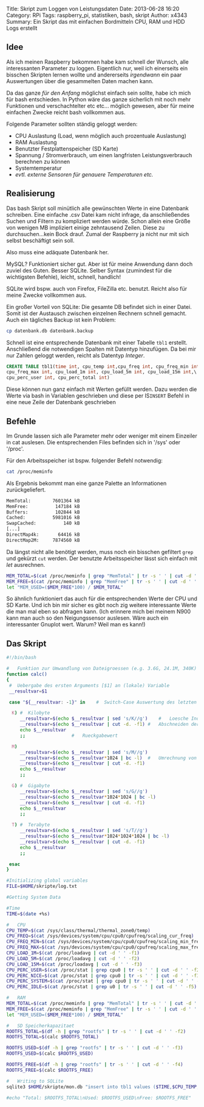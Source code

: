 Title: Skript zum Loggen von Leistungsdaten
Date: 2013-06-28 16:20
Category: RPi
Tags: raspberry_pi, statistiken, bash, skript
Author: x4343
Summary: Ein Skript das mit einfachen Bordmitteln CPU, RAM und HDD Logs erstellt

## Idee

Als ich meinen Raspberry bekommen habe kam schnell der Wunsch, alle interessanten Parameter zu loggen.
Eigentlich nur, weil ich einerseits ein bisschen Skripten lernen wollte und andererseits *irgendwann* ein paar Auswertungen über die gesammelten Daten machen kann.

Da das ganze *für den Anfang* möglichst einfach sein sollte, habe ich mich für bash entschieden. In Python wäre das ganze sicherlich mit noch mehr Funktionen und verschachtelter etc etc... möglich gewesen,
aber für meine einfachen Zwecke reicht bash vollkommen aus.

Folgende Parameter sollten ständig geloggt werden:

- CPU Auslastung (Load, wenn möglich auch prozentuale Auslastung)
- RAM Auslastung
- Benutzter Festplattenspeicher (SD Karte)
- Spannung / Stromverbrauch, um einen langfristen Leistungsverbrauch berechnen zu können
- Systemtemperatur
- *evtl. externe Sensoren für genauere Temperaturen etc.*

## Realisierung

Das bash Skript soll minütlich alle gewünschten Werte in eine Datenbank schreiben.
Eine einfache .csv Datei kam nicht infrage, da anschließendes Suchen und Filtern zu kompliziert werden würde. Schon allein eine Größe von wenigen MB impliziert einige zehntausend Zeilen.
Diese zu durchsuchen...kein Bock drauf.
Zumal der Raspberry ja nicht nur mit sich selbst beschäftigt sein soll.

Also muss eine adäquate Datenbank her. 

MySQL? Funktioniert sicher gut. Aber ist für meine Anwendung dann doch zuviel des Guten.
Besser SQLite. Selber Syntax (zumindest für die wichtigsten Befehle), leicht, schnell, handlich!

SQLite wird bspw. auch von Firefox, FileZilla etc. benutzt. Reicht also für meine Zwecke vollkommen aus.

Ein großer Vorteil von SQLite: Die gesamte DB befindet sich in einer Datei. Somit ist der Austausch zwischen einzelnen Rechnern schnell gemacht. Auch ein tägliches Backup ist kein Problem: 

``` bash
cp datenbank.db datenbank.backup
```
Schnell ist eine entsprechende Datenbank mit einer Tabelle `tbl1` erstellt.
Anschließend die notwendigen Spalten mit Datentyp hinzufügen. Da bei mir nur Zahlen geloggt werden, reicht als Datentyp *Integer*.

``` sql
CREATE TABLE tbl1(time int, cpu_temp int,cpu_freq int, cpu_freq_min int,\
cpu_freq_max int, cpu_load_1m int, cpu_load_5m int, cpu_load_15m int,\
cpu_perc_user int, cpu_perc_total int)
```

Diese können nun ganz einfach mit Werten gefüllt werden. Dazu werden die Werte via bash in Variablen geschrieben und diese per IS`INSERT` Befehl in eine neue Zeile der Datenbank geschrieben

## Befehle

Im Grunde lassen sich alle Parameter mehr oder weniger mit einem Einzeiler in cat auslesen.
Die entsprechenden Files befinden sich in '/sys' oder '/proc'.

Für den Arbeitsspeicher ist bspw. folgender Befehl notwendig:

``` bash
cat /proc/meminfo
```

Als Ergebnis bekommt man eine ganze Palette an Informationen zurückgeliefert.

``` bash
MemTotal:        7601364 kB
MemFree:          147184 kB
Buffers:          102844 kB
Cached:          5981016 kB
SwapCached:          140 kB
[...]
DirectMap4k:       64416 kB
DirectMap2M:     7874560 kB
```

Da längst nicht alle benötigt werden, muss noch ein bisschen gefiltert `grep` und gekürzt `cut` werden. Der benutzte Arbeitsspeicher lässt sich einfach mit *let* ausrechnen.

``` bash
MEM_TOTAL=$(cat /proc/meminfo | grep "MemTotal" | tr -s ' ' | cut -d ' ' -f2)
MEM_FREE=$(cat /proc/meminfo | grep "MemFree" | tr -s ' ' | cut -d ' ' -f2)
let "MEM_USED=($MEM_FREE*100) / $MEM_TOTAL" 
```

So ähnlich funktioniert das auch für die entsprechenden Werte der CPU und SD Karte. Und ich bin mir sicher es gibt noch zig weitere interessante Werte die man mal eben so abfragen kann.
(Ich erinnere mich bei meinem N900 kann man auch so den Neigungssensor auslesen. Wäre auch ein interessanter Gnuplot wert. Warum? Weil man es kann!)

## Das Skript

``` bash
#!/bin/bash

#	Funktion zur Umwandlung von Dateigroessen (e.g. 3.6G, 24.1M, 340K) in Kilobyte ohne Angabe der Einheit (-> 3774873, 24678, 340)
function calc()
{
 #	Uebergabe des ersten Arguments [$1] an (lokale) Variable
 __resultvar=$1

 case "${__resultvar: -1}" in	 #	Switch-Case Auswertung des letzten Zeichens (e.g. 3.6G -> G) (Groesseneinheit)

  K) #	Kilobyte
     __resultvar=$(echo $__resultvar | sed 's/K//g')	#	Loesche Indikator (K)
     __resultvar=$(echo $__resultvar | cut -d. -f1)	#	Abschneiden der Nachkommastellen
     echo $__resultvar
     ;;					#	Rueckgabewert

  M)
     __resultvar=$(echo $__resultvar | sed 's/M//g')
     __resultvar=$(echo $__resultvar*1024 | bc -l)	#	Umrechnung von Megabyte in Kilobyte
     __resultvar=$(echo $__resultvar | cut -d. -f1)
     echo $__resultvar
     ;;

  G) #	Gigabyte
     __resultvar=$(echo $__resultvar | sed 's/G//g')
     __resultvar=$(echo $__resultvar*1024*1024 | bc -l)
     __resultvar=$(echo $__resultvar | cut -d. -f1)
     echo $__resultvar
     ;;

  T) #	Terabyte
     __resultvar=$(echo $__resultvar | sed 's/T//g')
     __resultvar=$(echo $__resultvar*1024*1024*1024 | bc -l)
     __resultvar=$(echo $__resultvar | cut -d. -f1)
     echo $__resultvar
     ;;

 esac
}

#Initializing global variables
FILE=$HOME/skripte/log.txt

#Getting System Data

#Time
TIME=$(date +%s)

#	CPU
CPU_TEMP=$(cat /sys/class/thermal/thermal_zone0/temp)
CPU_FREQ=$(cat /sys/devices/system/cpu/cpu0/cpufreq/scaling_cur_freq)
CPU_FREQ_MIN=$(cat /sys/devices/system/cpu/cpu0/cpufreq/scaling_min_freq)
CPU_FREQ_MAX=$(cat /sys/devices/system/cpu/cpu0/cpufreq/scaling_max_freq)
CPU_LOAD_1M=$(cat /proc/loadavg | cut -d ' ' -f1)
CPU_LOAD_5M=$(cat /proc/loadavg | cut -d ' ' -f2)
CPU_LOAD_15M=$(cat /proc/loadavg | cut -d ' ' -f3)
CPU_PERC_USER=$(cat /proc/stat | grep cpu0 | tr -s ' ' | cut -d ' ' -f2)
CPU_PERC_NICE=$(cat /proc/stat | grep cpu0 | tr -s ' ' | cut -d ' ' -f3)
CPU_PERC_SYSTEM=$(cat /proc/stat | grep cpu0 | tr -s ' ' | cut -d ' ' -f4)
CPU_PERC_IDLE=$(cat /proc/stat | grep u0 | tr -s ' ' | cut -d ' ' -f5)

#	RAM
MEM_TOTAL=$(cat /proc/meminfo | grep "MemTotal" | tr -s ' ' | cut -d ' ' -f2)
MEM_FREE=$(cat /proc/meminfo | grep "MemFree" | tr -s ' ' | cut -d ' ' -f2)
let "MEM_USED=($MEM_FREE*100) / $MEM_TOTAL" 

#	SD Speicherkapazitaet
ROOTFS_TOTAL=$(df -h | grep "rootfs" | tr -s ' ' | cut -d ' ' -f2)
ROOTFS_TOTAL=$(calc $ROOTFS_TOTAL)

ROOTFS_USED=$(df -h | grep "rootfs" | tr -s ' ' | cut -d ' ' -f3)
ROOTFS_USED=$(calc $ROOTFS_USED)

ROOTFS_FREE=$(df -h | grep "rootfs" | tr -s ' ' | cut -d ' ' -f4)
ROOTFS_FREE=$(calc $ROOTFS_FREE)

#	Writing to SQLite
sqlite3 $HOME/skripte/mon.db "insert into tbl1 values ($TIME,$CPU_TEMP,$CPU_FREQ,$CPU_FREQ_MIN,$CPU_FREQ_MAX,$CPU_LOAD_1M,$CPU_LOAD_5M,$CPU_LOAD_15M,$CPU_PERC_USER,$CPU_PERC_NICE,$CPU_PERC_SYSTEM,$CPU_PERC_IDLE,$MEM_TOTAL,$MEM_FREE,$MEM_USED,$ROOTFS_TOTAL,$ROOTFS_USED,$ROOTFS_FREE);"

#echo "Total: $ROOTFS_TOTAL\nUsed: $ROOTFS_USED\nFree: $ROOTFS_FREE"

``` 

